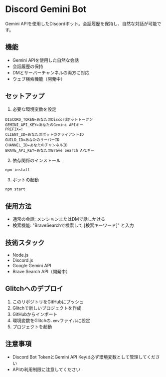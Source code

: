 # Discord Gemini Bot

Gemini APIを使用したDiscordボット。会話履歴を保持し、自然な対話が可能です。

## 機能

- Gemini APIを使用した自然な会話
- 会話履歴の保持
- DMとサーバーチャンネルの両方に対応
- ウェブ検索機能（開発中）

## セットアップ

1. 必要な環境変数を設定
```env
DISCORD_TOKEN=あなたのDiscordボットトークン
GEMINI_API_KEY=あなたのGemini APIキー
PREFIX=!
CLIENT_ID=あなたのボットのクライアントID
GUILD_ID=あなたのサーバーID
CHANNEL_ID=あなたのチャンネルID
BRAVE_API_KEY=あなたのBrave Search APIキー
```

2. 依存関係のインストール
```bash
npm install
```

3. ボットの起動
```bash
npm start
```

## 使用方法

- 通常の会話: メンションまたはDMで話しかける
- 検索機能: "BraveSearchで検索して [検索キーワード]" と入力

## 技術スタック

- Node.js
- Discord.js
- Google Gemini API
- Brave Search API（開発中）

## Glitchへのデプロイ

1. このリポジトリをGitHubにプッシュ
2. Glitchで新しいプロジェクトを作成
3. GitHubからインポート
4. 環境変数をGlitchの`.env`ファイルに設定
5. プロジェクトを起動

## 注意事項

- Discord Bot TokenとGemini API Keyは必ず環境変数として管理してください
- APIの利用制限に注意してください 